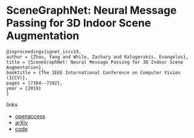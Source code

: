 # SceneGraphNet: Neural Message Passing for 3D Indoor Scene Augmentation

```
@inproceedings{sgnet_iccv19,
author = {Zhou, Yang and While, Zachary and Kalogerakis, Evangelos},
title = {SceneGraphNet: Neural Message Passing for 3D Indoor Scene Augmentation},
booktitle = {The IEEE International Conference on Computer Vision (ICCV)},
pages = {7384--7392},
year = {2019}
} 
```

links
- [openaccess](http://openaccess.thecvf.com/content_ICCV_2019/html/Zhou_SceneGraphNet_Neural_Message_Passing_for_3D_Indoor_Scene_Augmentation_ICCV_2019_paper.html)
- [arXiv](https://arxiv.org/abs/1907.11308)
- [code](https://github.com/yzhou359/3DIndoor-SceneGraphNet)

